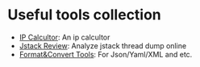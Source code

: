 # Useful tools collection

* [IP Calcultor](/ip-calculator): An ip calcultor
* [Jstack Review](/jstack.review): Analyze jstack thread dump online
* [Format&Convert Tools](/format-tools): For Json/Yaml/XML and etc.